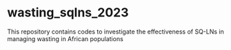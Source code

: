 # wasting_sqlns_2023
This repository contains codes to investigate the effectiveness of SQ-LNs in managing wasting in African populations  
